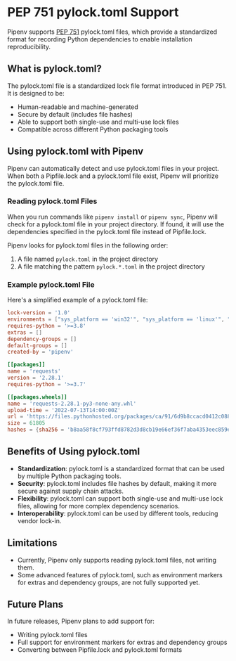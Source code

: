 # PEP 751 pylock.toml Support

Pipenv supports [PEP 751](https://peps.python.org/pep-0751/) pylock.toml files, which provide a standardized format for recording Python dependencies to enable installation reproducibility.

## What is pylock.toml?

The pylock.toml file is a standardized lock file format introduced in PEP 751. It is designed to be:

- Human-readable and machine-generated
- Secure by default (includes file hashes)
- Able to support both single-use and multi-use lock files
- Compatible across different Python packaging tools

## Using pylock.toml with Pipenv

Pipenv can automatically detect and use pylock.toml files in your project. When both a Pipfile.lock and a pylock.toml file exist, Pipenv will prioritize the pylock.toml file.

### Reading pylock.toml Files

When you run commands like `pipenv install` or `pipenv sync`, Pipenv will check for a pylock.toml file in your project directory. If found, it will use the dependencies specified in the pylock.toml file instead of Pipfile.lock.

Pipenv looks for pylock.toml files in the following order:
1. A file named `pylock.toml` in the project directory
2. A file matching the pattern `pylock.*.toml` in the project directory

### Example pylock.toml File

Here's a simplified example of a pylock.toml file:

```toml
lock-version = '1.0'
environments = ["sys_platform == 'win32'", "sys_platform == 'linux'", "sys_platform == 'darwin'"]
requires-python = '>=3.8'
extras = []
dependency-groups = []
default-groups = []
created-by = 'pipenv'

[[packages]]
name = 'requests'
version = '2.28.1'
requires-python = '>=3.7'

[[packages.wheels]]
name = 'requests-2.28.1-py3-none-any.whl'
upload-time = '2022-07-13T14:00:00Z'
url = 'https://files.pythonhosted.org/packages/ca/91/6d9b8ccacd0412c08820f72cebaa4f0c61441f4AE7b7338a82051330d70/requests-2.28.1-py3-none-any.whl'
size = 61805
hashes = {sha256 = 'b8aa58f8cf793ffd8782d3d8cb19e66ef36f7aba4353eec859e74678b01b07a7'}
```

## Benefits of Using pylock.toml

- **Standardization**: pylock.toml is a standardized format that can be used by multiple Python packaging tools.
- **Security**: pylock.toml includes file hashes by default, making it more secure against supply chain attacks.
- **Flexibility**: pylock.toml can support both single-use and multi-use lock files, allowing for more complex dependency scenarios.
- **Interoperability**: pylock.toml can be used by different tools, reducing vendor lock-in.

## Limitations

- Currently, Pipenv only supports reading pylock.toml files, not writing them.
- Some advanced features of pylock.toml, such as environment markers for extras and dependency groups, are not fully supported yet.

## Future Plans

In future releases, Pipenv plans to add support for:

- Writing pylock.toml files
- Full support for environment markers for extras and dependency groups
- Converting between Pipfile.lock and pylock.toml formats
